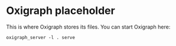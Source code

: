 # Oxigraph placeholder

This is where Oxigraph stores its files. You can start Oxigraph here:

```
oxigraph_server -l . serve 
```
